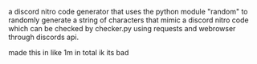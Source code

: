 a discord nitro code generator that uses the python module "random" to randomly generate a string of characters that mimic a discord nitro code which can be checked by checker.py using requests and webrowser through discords api.


made this in like 1m in total ik its bad
